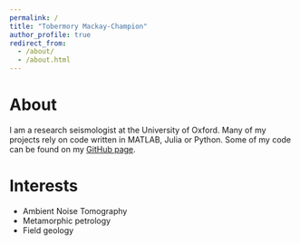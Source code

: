 ```yaml
---
permalink: /
title: "Tobermory Mackay-Champion"
author_profile: true
redirect_from: 
  - /about/
  - /about.html
---
```


About
======
I am a research seismologist at the University of Oxford. Many of my projects rely on code written in MATLAB, Julia or Python. Some of my code can be found on my [GitHub page]([https://pages.github.com](https://github.com/TMackay-Champion)).

Interests
======
- Ambient Noise Tomography
- Metamorphic petrology
- Field geology
